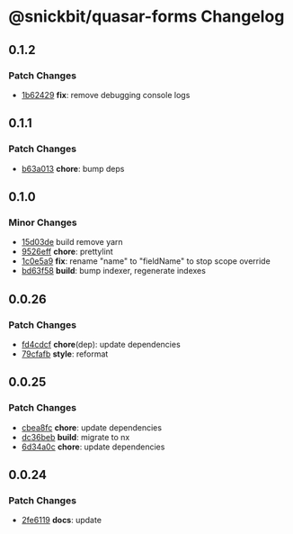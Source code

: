 # @snickbit/quasar-forms Changelog

## 0.1.2

### Patch Changes

- [1b62429](https://github.com/snickbit/quasar/commit/1b62429) **fix**:  remove debugging console logs

## 0.1.1

### Patch Changes

- [b63a013](https://github.com/snickbit/quasar/commit/b63a013) **chore**:  bump deps

## 0.1.0

### Minor Changes

- [15d03de](https://github.com/snickbit/quasar/commit/15d03de) build remove yarn
- [9526eff](https://github.com/snickbit/quasar/commit/9526eff) **chore**:  prettylint
- [1c0e5a9](https://github.com/snickbit/quasar/commit/1c0e5a9) **fix**:  rename "name" to "fieldName" to stop scope override
- [bd63f58](https://github.com/snickbit/quasar/commit/bd63f58) **build**:  bump indexer, regenerate indexes

## 0.0.26

### Patch Changes

- [fd4cdcf](https://github.com/snickbit/quasar/commit/fd4cdcf) **chore**(dep):  update dependencies
- [79cfafb](https://github.com/snickbit/quasar/commit/79cfafb) **style**:  reformat

## 0.0.25

### Patch Changes

- [cbea8fc](https://github.com/snickbit/quasar/commit/cbea8fc) **chore**:  update dependencies
- [dc36beb](https://github.com/snickbit/quasar/commit/dc36beb) **build**:  migrate to nx
- [6d34a0c](https://github.com/snickbit/quasar/commit/6d34a0c) **chore**:  update dependencies

## 0.0.24

### Patch Changes

- [2fe6119](https://github.com/snickbit/quasar/commit/2fe6119) **docs**:  update

